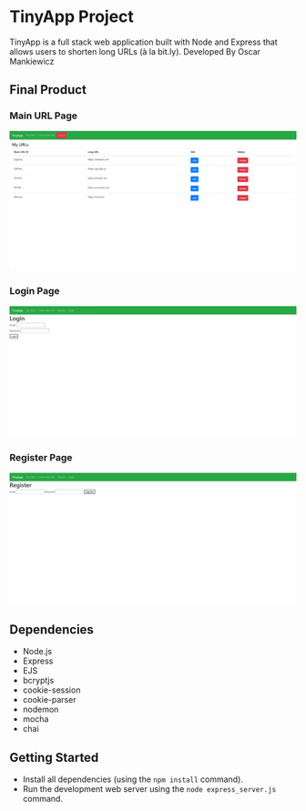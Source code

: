 # TinyApp Project

TinyApp is a full stack web application built with Node and Express that allows users to shorten long URLs (à la bit.ly).
Developed By Oscar Mankiewicz

## Final Product

### Main URL Page
!["Main Index Page"](https://github.com/OscarMankiewicz/tinyapp/blob/master/docs/urls-page.png?raw=true)

### Login Page
!["Login Page"](https://github.com/OscarMankiewicz/tinyapp/blob/master/docs/login-page.png?raw=true)

### Register Page
!["Register Page"](https://github.com/OscarMankiewicz/tinyapp/blob/master/docs/register-page.png?raw=true)

## Dependencies

- Node.js
- Express
- EJS
- bcryptjs
- cookie-session
- cookie-parser
- nodemon
- mocha
- chai

## Getting Started

- Install all dependencies (using the `npm install` command).
- Run the development web server using the `node express_server.js` command.
